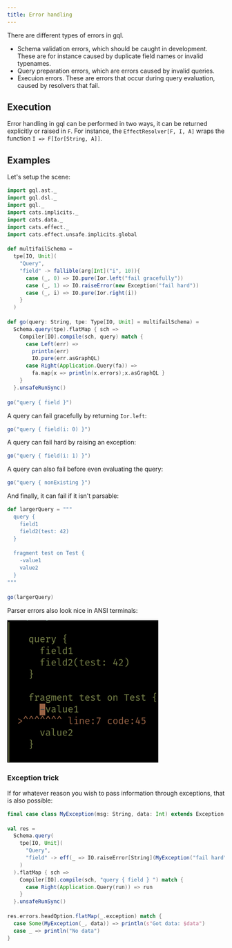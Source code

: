 ```yaml
---
title: Error handling
---
```

There are different types of errors in gql.

* Schema validation errors, which should be caught in development.
These are for instance caused by duplicate field names or invalid typenames.
* Query preparation errors, which are errors caused by invalid queries.
* Execuion errors. These are errors that occur during query evaluation, caused by resolvers that fail.

## Execution
Error handling in gql can be performed in two ways, it can be returned explicitly or raised in `F`.
For instance, the `EffectResolver[F, I, A]` wraps the function `I => F[Ior[String, A]]`.

## Examples
Let's setup the scene:
```scala mdoc
import gql.ast._
import gql.dsl._
import gql._
import cats.implicits._
import cats.data._
import cats.effect._
import cats.effect.unsafe.implicits.global
  
def multifailSchema = 
  tpe[IO, Unit](
    "Query", 
    "field" -> fallible(arg[Int]("i", 10)){ 
      case (_, 0) => IO.pure(Ior.left("fail gracefully"))
      case (_, 1) => IO.raiseError(new Exception("fail hard"))
      case (_, i) => IO.pure(Ior.right(i))
    }
  )

def go(query: String, tpe: Type[IO, Unit] = multifailSchema) = 
  Schema.query(tpe).flatMap { sch =>
    Compiler[IO].compile(sch, query) match {
      case Left(err) => 
        println(err)
        IO.pure(err.asGraphQL)
      case Right(Application.Query(fa)) => 
        fa.map{x => println(x.errors);x.asGraphQL }
    }
  }.unsafeRunSync()
  
go("query { field }")
```

A query can fail gracefully by returning `Ior.left`:
```scala mdoc
go("query { field(i: 0) }")
```

A query can fail hard by raising an exception:
```scala mdoc
go("query { field(i: 1) }")
```

A query can also fail before even evaluating the query:
```scala mdoc
go("query { nonExisting }")
```

And finally, it can fail if it isn't parsable:
```scala mdoc
def largerQuery = """
  query {
    field1
    field2(test: 42)
  }
  
  fragment test on Test {
    -value1
    value2 
  }
"""

go(largerQuery)
```
Parser errors also look nice in ANSI terminals:

![Terminal output](./error_image.png)

### Exception trick
If for whatever reason you wish to pass information through exceptions, that is also possible:
```scala mdoc
final case class MyException(msg: String, data: Int) extends Exception(msg)

val res = 
  Schema.query(
    tpe[IO, Unit](
      "Query",
      "field" -> eff(_ => IO.raiseError[String](MyException("fail hard", 42)))
    )
  ).flatMap { sch =>
    Compiler[IO].compile(sch, "query { field } ") match {
      case Right(Application.Query(run)) => run
    }
  }.unsafeRunSync()
  
res.errors.headOption.flatMap(_.exception) match {
  case Some(MyException(_, data)) => println(s"Got data: $data")
  case _ => println("No data")
}
```
